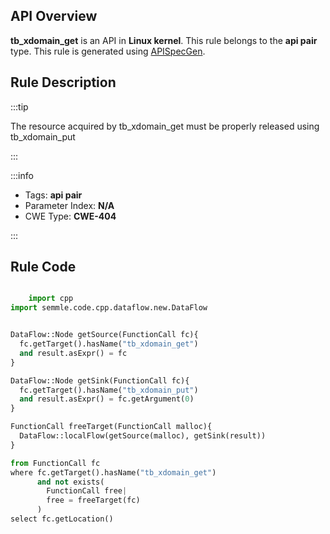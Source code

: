 ---
---


## API Overview
**tb_xdomain_get** is an API in **Linux kernel**. This rule belongs to the **api pair** type. This rule is generated using [APISpecGen](../../tools/APISpecGen).
## Rule Description

:::tip

The resource acquired by tb_xdomain_get must be properly released using tb_xdomain_put

:::

:::info

- Tags: **api pair**
- Parameter Index: **N/A**
- CWE Type: **CWE-404**

:::

## Rule Code
```python

    import cpp
import semmle.code.cpp.dataflow.new.DataFlow


DataFlow::Node getSource(FunctionCall fc){
  fc.getTarget().hasName("tb_xdomain_get")
  and result.asExpr() = fc
}

DataFlow::Node getSink(FunctionCall fc){
  fc.getTarget().hasName("tb_xdomain_put")
  and result.asExpr() = fc.getArgument(0)
}

FunctionCall freeTarget(FunctionCall malloc){
  DataFlow::localFlow(getSource(malloc), getSink(result))
}

from FunctionCall fc
where fc.getTarget().hasName("tb_xdomain_get")
      and not exists(
        FunctionCall free| 
        free = freeTarget(fc)
      )
select fc.getLocation()

    
```